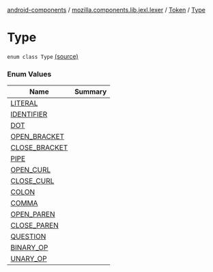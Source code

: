 [android-components](../../../index.md) / [mozilla.components.lib.jexl.lexer](../../index.md) / [Token](../index.md) / [Type](./index.md)

# Type

`enum class Type` [(source)](https://github.com/mozilla-mobile/android-components/blob/master/components/lib/jexl/src/main/java/mozilla/components/lib/jexl/lexer/Token.kt#L15)

### Enum Values

| Name | Summary |
|---|---|
| [LITERAL](-l-i-t-e-r-a-l.md) |  |
| [IDENTIFIER](-i-d-e-n-t-i-f-i-e-r.md) |  |
| [DOT](-d-o-t.md) |  |
| [OPEN_BRACKET](-o-p-e-n_-b-r-a-c-k-e-t.md) |  |
| [CLOSE_BRACKET](-c-l-o-s-e_-b-r-a-c-k-e-t.md) |  |
| [PIPE](-p-i-p-e.md) |  |
| [OPEN_CURL](-o-p-e-n_-c-u-r-l.md) |  |
| [CLOSE_CURL](-c-l-o-s-e_-c-u-r-l.md) |  |
| [COLON](-c-o-l-o-n.md) |  |
| [COMMA](-c-o-m-m-a.md) |  |
| [OPEN_PAREN](-o-p-e-n_-p-a-r-e-n.md) |  |
| [CLOSE_PAREN](-c-l-o-s-e_-p-a-r-e-n.md) |  |
| [QUESTION](-q-u-e-s-t-i-o-n.md) |  |
| [BINARY_OP](-b-i-n-a-r-y_-o-p.md) |  |
| [UNARY_OP](-u-n-a-r-y_-o-p.md) |  |
